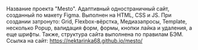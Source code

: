 Название проекта "Mesto". 
Адаптивный одностраничный сайт, созданный по макету Figma. 
Выполнен на HTML, CSS и JS. 
При создании затронуто: Grid, Flexbox-вёрстка, Медиазапросы, Template, несколько Popup, валидация форм, формы, кнопки лайка и удаления, а еще шрифты. 
Также, структура сайта выполнена по правилам БЭМ.
Ссылка на сайт: https://nektarinka68.github.io/mesto/